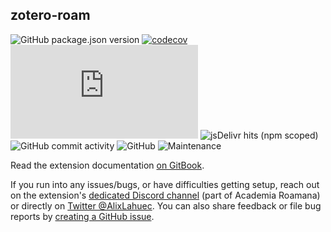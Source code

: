 ## zotero-roam
 
![GitHub package.json version](https://img.shields.io/github/package-json/v/alixlahuec/zotero-roam?style=flat-square) [![codecov](https://codecov.io/gh/alixlahuec/zotero-roam/branch/main/graph/badge.svg?token=32DK4326KK)](https://codecov.io/gh/alixlahuec/zotero-roam) ![File size in bytes for extension.js](https://img.shields.io/github/size/alixlahuec/zotero-roam/extension.js?label=size%20%28minified%29&style=flat-square) ![jsDelivr hits (npm scoped)](https://img.shields.io/jsdelivr/npm/hm/@alixlahuec/zotero-roam?style=flat-square) ![GitHub commit activity](https://img.shields.io/github/commit-activity/w/alixlahuec/zotero-roam) ![GitHub](https://img.shields.io/github/license/alixlahuec/zotero-roam) ![Maintenance](https://img.shields.io/maintenance/yes/2023?style=flat-square)

Read the extension documentation [on GitBook](https://alix-lahuec.gitbook.io/zotero-roam/). 

If you run into any issues/bugs, or have difficulties getting setup, reach out on the extension's [dedicated Discord channel](https://discord.com/invite/NkAjrm7Xpw) (part of Academia Roamana) or directly on [Twitter @AlixLahuec](https://twitter.com/AlixLahuec). You can also share feedback or file bug reports by [creating a GitHub issue](https://github.com/alixlahuec/zotero-roam/issues).
